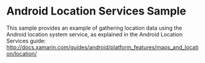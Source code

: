 Android Location Services Sample
================================

This sample provides an example of gathering location data using the Android location system service, as explained in the Android Location Services guide: http://docs.xamarin.com/guides/android/platform_features/maps_and_location/location/
